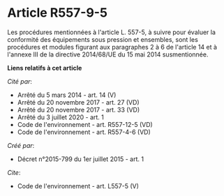 # Article R557-9-5

Les procédures mentionnées à l'article L. 557-5, à suivre pour évaluer la conformité des équipements sous pression et
ensembles, sont les procédures et modules figurant aux paragraphes 2 à 6 de l'article 14 et à l'annexe III de la directive
2014/68/UE du 15 mai 2014 susmentionnée.

**Liens relatifs à cet article**

_Cité par_:

  - Arrêté du 5 mars 2014 - art. 14 (V)
  - Arrêté du 20 novembre 2017 - art. 27 (VD)
  - Arrêté du 20 novembre 2017 - art. 33 (VD)
  - Arrêté du 3 juillet 2020 - art. 1
  - Code de l'environnement - art. R557-12-5 (VD)
  - Code de l'environnement - art. R557-4-6 (VD)

_Créé par_:

  - Décret n°2015-799 du 1er juillet 2015 - art. 1

_Cite_:

  - Code de l'environnement - art. L557-5 (V)
